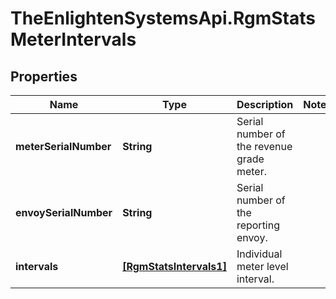 # TheEnlightenSystemsApi.RgmStatsMeterIntervals

## Properties

Name | Type | Description | Notes
------------ | ------------- | ------------- | -------------
**meterSerialNumber** | **String** | Serial number of the revenue grade meter. | 
**envoySerialNumber** | **String** | Serial number of the reporting envoy. | 
**intervals** | [**[RgmStatsIntervals1]**](RgmStatsIntervals1.md) | Individual meter level interval. | 


